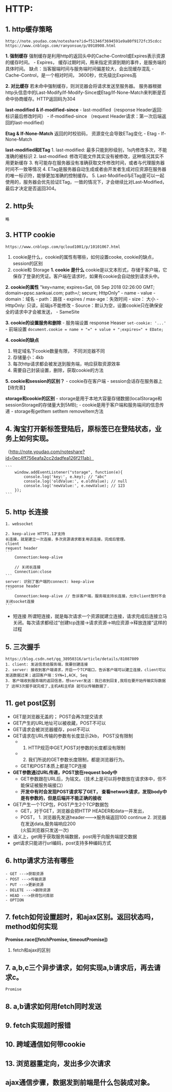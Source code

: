 
# HTTP:
## 1. http缓存策略 
    http://note.youdao.com/noteshare?id=f51346f3694591e9a80f9172fc35cdcc
    https://www.cnblogs.com/ranyonsue/p/8918908.html
   **1. 强制缓存**
    强制缓存是利用http的返回头中的Cache-Control或Expires表示资源的缓存时间。
    - Expires， 缓存过期时间，用来指定资源到期的事件，是服务端的具体时间。
                缺点：当客服端时间与服务端时间偏差较大，会出现缓存混乱
    - Cache-Control，是一个相对时间， 3600秒，优先级比Expires高

   **2. 对比缓存**
    若未命中强制缓存，则浏览器会将请求发送至服务器。
    服务器根据http头信息中的Last-Modify/If-Modify-Since或Etag/If-None-Match来判断是否命中协商缓存。HTTP返回码为304
    
   **last-modified & if-modified-since**
    - last-modified（response Header返回: 标识最后修改时间）
    - if-modified-since （request Header请求：第一次后端返回的last-modified）
   
   **Etag & If-None-Match** 
    返回的时校验码， 资源变化会导致ETag变化
    - Etag
    - If-None-Match

   **last-modified和ETag**
    1. last-modified: 最多只能到秒级别，1s内修改多次，不能准确的被标识
    2. last-modified: 修改可能文件其实没有被修改，这种情况其实不用更新缓存
    3. 有可能存在服务器没有准确获取文件修改时间，或者与代理服务器时间不一致等情况
    4. ETag是服务器自动生成或者由开发者生成对应资源在服务器的唯一标识符，能够更加准确的控制缓存。
    5. Last-Modified与ETag是可以一起使用的，服务器会优先验证ETag，一致的情况下，才会继续比对Last-Modified，最后才决定是否返回304。

## 2. http头
    略

## 3. HTTP cookie 
    https://www.cnblogs.com/qcloud1001/p/10101067.html
    
   1. cookie是什么，cookie的属性有哪些，如何设置cooke, cookie的缺点，session的区别
   2. cookie和 Storage
   **1. cookie 是什么**
   cookie是以文本形式，存储于客户端，它保存了登录的凭证。客户端在请求时，如果有cookie会自动放到请求头中。

   **2. cookie的属性**
   "key=name; expires=Sat, 08 Sep 2018 02:26:00 GMT; domain=ppsc.sankuai.com; path=/; secure; HttpOnly"
    - name
    - value
    - domain：域名
    - path：路径
    - expires / max-age：失效时间
    - size： 大小
    - HttpOnly: 只读，前端js不能修改
    - Source：默认为空，设置cookie只在确保安全的请求中才会被发送，
    - SameSite

   **3. cookie的设置服务和删除**
    - 服务端设置
        response Heaser 
        ```
            set-cookie: '...'
        ```
    - 前端设置
        ```
            document.cookie = name + "=" + value + ";expires=" + EDate;
        ```

   **4. cookie的缺点**
   1. 特定域名下cookie数量有限， 不同浏览器不同
   2. 存储量小：4kb
   3. 每次http请求都会被发送到服务端，响应获取资源效率
   4. 需要自己封装设置，删除，获取cookie的方法
   

   **5. cookie和session的区别？**
    - cookie存在客户端
    - session会话存在服务器上
    【待完善】

   **storage和cookie的区别**
    - storage是用于本地大容量存储数据(localStorage和sessionStorage的存储量大到5MB);
    - cookie是用于客户端和服务端间的信息传递
    - storage有getItem setItem removeItem方法

## 4. 淘宝打开新标签登陆后，原标签已在登陆状态，业务上如何实现。
   （http://note.youdao.com/noteshare?id=0ec4ff756eafa2cc2dadfea126f211ab）

    ```
        window.addEventListener("storage", function(e){  
            console.log('key:', e.key); // "abc"
            console.log('oldValue:', e.oldValue); // null
            console.log('newValue:', e.newValue); // 123
        });
    ```
## 5.  http 长连接
    1. websocket
    
    2. keep-alive HTTP1.1才支持
    长连接，就是建立一次连接，多次资源请求都复用该连接，完成后管理。
    client
    request header
    ```
        Connection:keep-alive

        // 关闭长连接
        Connection:close
    ```
    server: 识别了客户端的connect: keep-alive
    response header
    ```
        Connection:keep-alive // 告诉客户端，服务端支持长连接，允许client暂时不会关闭socket连接
    ```
   
   - 短连接
    所谓短连接，就是每次请求一个资源就建立连接，请求完成后连接立马关闭。每次请求都经过“创建tcp连接->请求资源->响应资源->释放连接”这样的过程

## 5. 三次握手
    https://blog.csdn.net/qq_38950316/article/details/81087809
    1. client: 发送信息给服务端，我要创建连接
    2. server: 接收到客户端请求，开启一个TCP端口，告诉客户端可以建立连接，client可以发送数据过来；返回客户端：SYN=1,ACK, Seq
    3. 客户端收到服务端的返回信息，想server发送：我已收到回复,我现在要开始传输实际数据了 这样3次握手就完成了,主机A和主机B 就可以传输数据了.
   
## 11. get post区别
   - GET是浏览器无盖的； POST会再次提交请求
   - GET产生的URL地址可以被收藏，POST不可以
   - GET请求会被浏览器缓存，post不可以
   - GET请求在URL传输的参数有长度显示2kb， POST没有限制
       - 1. HTTP规范中GET,POST对参数的长度都没有限制
       - 2. 我们所说的GET参数长度限制，都是浏览器行为。
       - GET和POST本质上都是TCP连接
   - **GET参数通过URL传递，POST放在request body中**
       - GET参数跟在URL后，为铭文。（技术上是可以将参数放在请求体中，但不能保证被服务端接口）
       - **开发中有时会发现POST请求写了GET， 查看network请求，发现body中是有参数的，但是后端并不能正确的接收**
   - GET产生一个TCP包，POST产生2个TCP数据包
     - GET，对于GET，浏览器会把HTTP HEADER和data一并发出，
     - POST， 1. 浏览器先发送header--->服务端返回100 continue
              2. 浏览器在发送data,服务端响应200  
        (火狐浏览器只发送一次)
   - 语义上，get用于获取服务端数据，post用于向服务端提交数据
   - get请求只能进行url编码，post支持多种编码方式
  

## 6. http请求方法有哪些
    - GET --->获取资源
    - POST --->传输资源
    - PUT --->更新资源
    - DELETE --->删除资源
    - HEAD --->获得包问首部
    - OPTION
  
## 7. fetch如何设置超时，和ajax区别。返回状态吗，method如何实现
   **Promise.race([fetchPromise, timeoutPromise])**
   1. fetch和ajax的区别

## 7. a,b,c三个异步请求，如何实现a,b请求后，再去请求c。
    Promise

## 8. a,b请求如何用fetch同时发送


## 9. fetch实现超时报错

## 10. 跨域通信如何带cookie



## 13. 浏览器重定向，发出多少次请求

## ajax通信步骤，数据发到前端是什么包装成对象。
